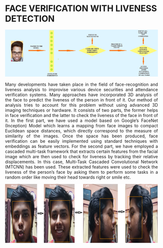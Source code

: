 # FACE VERIFICATION WITH LIVENESS DETECTION

![Flow of the Setup](pics/Flowchart.png)

<p style='text-align: justify;'> Many developments have taken place in the field of face-recognition and liveness analysis to improvise various
device securities and attendance verification systems. Many
approaches have incorporated 3D analysis of the face to predict
the liveness of the person in front of it. Our method of analysis
tries to account for this problem without using advanced 3D
imaging techniques or hardware. It consists of two parts, the
former helps in face verification and the latter to check the
liveness of the face in front of it. In the first part, we have used
a model based on Google’s FaceNet (Inception) Model which
learns a mapping from face images to compact Euclidean space
distances, which directly correspond to the measure of similarity
of the images. Once the space has been produced, face
verification can be easily implemented using standard
techniques with embeddings as feature vectors. For the second
part, we have employed a cascaded multi-task framework that
extracts certain features from the facial image which are then
used to check for liveness by tracking their relative
displacements. In this case, Multi-Task Cascaded Convolutional
Network (MTCNN) has been used. These extracted features
were used to check the liveness of the person’s face by asking
them to perform some tasks in a random order like moving their
head towards right or smile etc. </p>

![Liveness Test](pics/Test.png)
